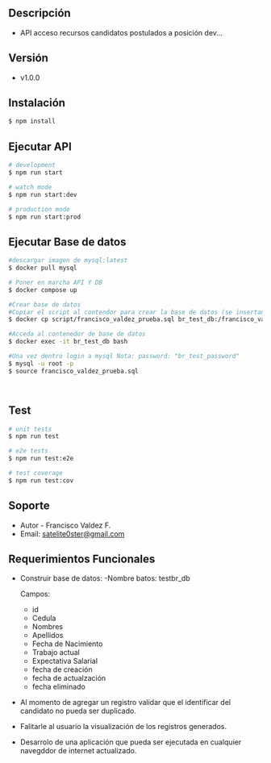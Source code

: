 ## Descripción

- API acceso recursos candidatos postulados a posición dev...

## Versión

- v1.0.0

## Instalación

```bash
$ npm install
```

## Ejecutar API

```bash
# development
$ npm run start

# watch mode
$ npm run start:dev

# production mode
$ npm run start:prod
```

## Ejecutar Base de datos

```bash
#descargar imagen de mysql:latest
$ docker pull mysql

# Poner en marcha API Y DB
$ docker compose up

#Crear base de datos
#Copiar el script al contendor para crear la base de datos (se insertan datos de prueba)
$ docker cp script/francisco_valdez_prueba.sql br_test_db:/francisco_valdez_prueba.sql

#Acceda al contenedor de base de datos
$ docker exec -it br_test_db bash

#Una vez dentro login a mysql Nota: password: "br_test_password"
$ mysql -u root -p
$ source francisco_valdez_prueba.sql




```

## Test

```bash
# unit tests
$ npm run test

# e2e tests
$ npm run test:e2e

# test coverage
$ npm run test:cov
```

## Soporte

- Autor - Francisco Valdez F.
- Email: satelite0ster@gmail.com

## Requerimientos Funcionales

- Construir base de datos:
  -Nombre batos: testbr_db

  Campos:
  - id 
  - Cedula 
  - Nombres
  - Apellidos
  - Fecha de Nacimiento
  - Trabajo actual
  - Expectativa Salarial
  - fecha de creación
  - fecha de actualzación
  - fecha eliminado

- Al momento de agregar un registro validar que el identificar del candidato no pueda ser duplicado.
- Falitarle al usuario la visualización de los registros generados.
- Desarrolo de una aplicación que pueda ser ejecutada en cualquier navegddor de internet actualizado.


